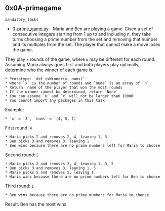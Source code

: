 ## 0x0A-primegame

`mandatory_tasks`

* [0-prime_game.py]() - Maria and Ben are playing a game. Given a set of consecutive integers starting from 1 up to and including n, they take turns choosing a prime number from the set and removing that number and its multiples from the set. The player that cannot make a move loses the game.

They play `x` rounds of the game, where `n` may be different for each round. Assuming Maria always goes first and both players play optimally, determine who the winner of each game is.

	* Prototype: `def isWinner(x, nums)`
	* where `x` is the number of rounds and `nums` is an array of `n`
	* Return: name of the player that won the most rounds
	* If the winner cannot be determined, return `None`
	* You can assume `n` and `x` will not be larger than 10000
	* You cannot import any packages in this task
Example:

	* `x` = `3`, `nums` = `[4, 5, 1]`	
First round: `4`

	* Maria picks 2 and removes 2, 4, leaving 1, 3
	* Ben picks 3 and removes 3, leaving 1
	* Ben wins because there are no prime numbers left for Maria to choose
Second round: `5`

	* Maria picks 2 and removes 2, 4, leaving 1, 3, 5
	* Ben picks 3 and removes 3, leaving 1, 5
	* Maria picks 5 and removes 5, leaving 1
	* Maria wins because there are no prime numbers left for Ben to choose
Third round: `1`

	* Ben wins because there are no prime numbers for Maria to choose
Result: Ben has the most wins


